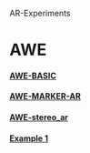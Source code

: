 AR-Experiments

# AWE 
#### [AWE-BASIC](awe/examples/basic/ar.html)
#### [AWE-MARKER-AR](awe/examples/marker_ar/index.html)
#### [AWE-stereo_ar](awe/examples/stereo_ar/index.html)

#### [Example 1](awe/awe_test1.html)

